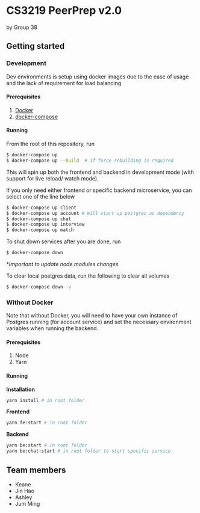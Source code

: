# CS3219 PeerPrep v2.0
by Group 38

## Getting started

### Development
Dev environments is setup using docker images due to the ease of usage and the lack of requirement for load balancing

#### Prerequisites

1. [Docker](https://docs.docker.com/get-docker/)
1. [docker-compose](https://docs.docker.com/compose/install/)

#### Running 

From the root of this repository, run
```bash
$ docker-compose up
$ docker-compose up --build  # if force rebuilding is required
```

This will spin up both the frontend and backend in development mode (with support for live reload/ watch mode).

If you only need either frontend or specific backend microservice, you can select one of the line below
```bash
$ docker-compose up client
$ docker-compose up account # Will start up postgres as dependency
$ docker-compose up chat
$ docker-compose up interview
$ docker-compose up match
```

To shut down services after you are done, run
```bash
$ docker-compose down
```
**Important to update node modules changes*



To clear local postgres data, run the following to clear all volumes
```bash
$ docker-compose down -v
```

### Without Docker

Note that without Docker, you will need to have your own instance of Postgres running (for account service) and set the necessary environment variables when running the backend.

#### Prerequisites

1. Node
1. Yarn

#### Running

**Installation**
```bash
yarn install # in root folder
```

**Frontend**
```bash
yarn fe:start # in root folder
```

**Backend**
```bash
yarn be:start # in root folder
yarn be:chat:start # in root folder to start specific service
```
## Team members
- Keane
- Jin Hao
- Ashley
- Jum Ming
